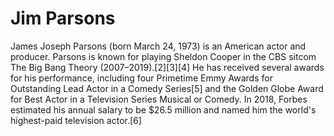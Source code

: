 # Jim Parsons

James Joseph Parsons (born March 24, 1973) is an American actor and producer. Parsons is known for playing Sheldon Cooper in the CBS sitcom The Big Bang Theory (2007–2019).[2][3][4] He has received several awards for his performance, including four Primetime Emmy Awards for Outstanding Lead Actor in a Comedy Series[5] and the Golden Globe Award for Best Actor in a Television Series Musical or Comedy. In 2018, Forbes estimated his annual salary to be $26.5 million and named him the world's highest-paid television actor.[6]